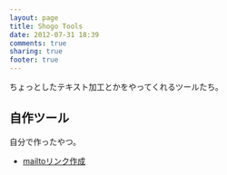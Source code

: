 ```yaml
---
layout: page
title: Shogo Tools
date: 2012-07-31 18:39
comments: true
sharing: true
footer: true
---
```


ちょっとしたテキスト加工とかをやってくれるツールたち。

## 自作ツール

自分で作ったやつ。

- [mailtoリンク作成](mailto.html)
